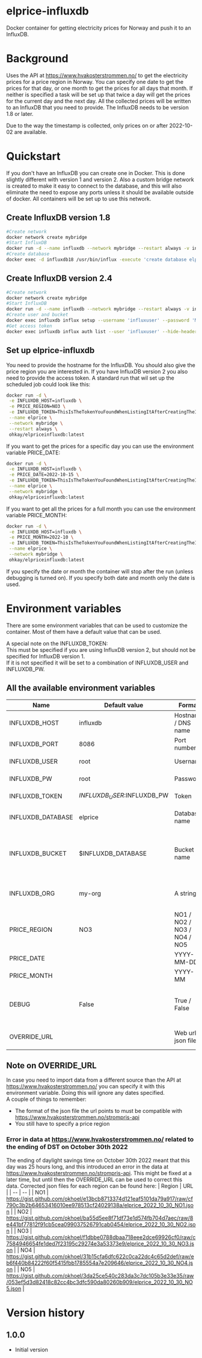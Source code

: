 # elprice-influxdb
Docker container for getting electricity prices for Norway and push it to an InfluxDB.

# Background
Uses the API at https://www.hvakosterstrommen.no/ to get the electricity prices for a price region in Norway.
You can specify one date to get the prices for that day, or one month to get the prices for all days that month. If neither is specified a task will be set up that twice a day will get the prices for the current day and the next day.
All the collected prices will be written to an InfluxDB that you need to provide. The InfluxDB needs to be version 1.8 or later. 

Due to the way the timestamp is collected, only prices on or after 2022-10-02 are available.

# Quickstart
If you don't have an InfluxDB you can create one in Docker. This is done slightly different with version 1 and version 2.
Also a custom bridge network is created to make it easy to connect to the database, and this will also eliminate the need to expose any ports unless it should be available outside of docker. All containers will be set up to use this network.
## Create InfluxDB version 1.8
```bash
#Create network
docker network create mybridge
#Start InfluxDB
docker run -d --name influxdb --network mybridge --restart always -v influxdb2:/var/lib/influxdb influxdb:1.8
#Create database
docker exec -d influxdb18 /usr/bin/influx -execute 'create database elprice'
```
## Create InfluxDB version 2.4
```bash
#Create network
docker network create mybridge
#Start InfluxDB
docker run -d --name influxdb --network mybridge --restart always -v influxdb2:/var/lib/influxdb2 influxdb:2.4
#Create user and bucket
docker exec influxdb influx setup --username 'influxuser' --password 'MySecretPa$$w0rd' --org 'my-org' --bucket 'elprice' --retention 0 --force
#Get access token
docker exec influxdb influx auth list --user 'influxuser' --hide-headers | cut -f 3
```
## Set up elprice-influxdb
You need to provide the hostname for the InfluxDB. You should also give the price region you are interested in. If you have InfluxDB version 2 you also need to provide the access token.
A standard run that wil set up the scheduled job could look like this:
```bash
docker run -d \
 -e INFLUXDB_HOST=influxdb \
 -e PRICE_REGION=NO3 \
 -e INFLUXDB_TOKEN=ThisIsTheTokenYouFoundWhenListingItAfterCreatingTheInfluxDBVersion2== \
 --name elprice \
 --network mybridge \
 --restart always \
 ohkay/elpriceinfluxdb:latest
```
If you want to get the prices for a specific day you can use the environment variable PRICE_DATE:
```bash
docker run -d \
 -e INFLUXDB_HOST=influxdb \
 -e PRICE_DATE=2022-10-15 \
 -e INFLUXDB_TOKEN=ThisIsTheTokenYouFoundWhenListingItAfterCreatingTheInfluxDBVersion2== \
 --name elprice \
 --network mybridge \
 ohkay/elpriceinfluxdb:latest
```
If you want to get all the prices for a full month you can use the environment variable PRICE_MONTH:
```bash
docker run -d \
 -e INFLUXDB_HOST=influxdb \
 -e PRICE_MONTH=2022-10 \
 -e INFLUXDB_TOKEN=ThisIsTheTokenYouFoundWhenListingItAfterCreatingTheInfluxDBVersion2== \
 --name elprice \
 --network mybridge \
 ohkay/elpriceinfluxdb:latest
```
If you specify the date or month the container will stop after the run (unless debugging is turned on). If you specify both date and month only the date is used.

# Environment variables
There are some environment variables that can be used to customize the container. Most of them have a default value that can be used.

A special note on the INFLUXDB_TOKEN:  
This must be specified if you are using InfluxDB version 2, but should not be specified for InfluxDB version 1.  
If it is not specified it will be set to a combination of INFLUXDB_USER and INFLUXDB_PW.

## All the available environment variables
| Name | Default value | Format | Comment |
| ---- | ------------- | ------ | ------- |
| INFLUXDB_HOST | influxdb | Hostname / DNS name | 
| INFLUXDB_PORT | 8086 | Port number |
| INFLUXDB_USER | root | Username | Only used with InfluxDB v1 |
| INFLUXDB_PW | root | Password | Only used with InfluxDB v1 |
| INFLUXDB_TOKEN | $INFLUXDB_USER:$INFLUXDB_PW | Token | Must be specified with InfluxDB v2. |
| INFLUXDB_DATABASE | elprice | Database name | The name of the database created for InfluxDB v1 |
| INFLUXDB_BUCKET | $INFLUXDB_DATABASE | Bucket name | The name of the bucket created for InfluxDB v2. If not specified the value for INFLUXDB_DATABASE will be used |
| INFLUXDB_ORG | my-org | A string | Only for v2. Must be the same as the org given when creating the bucket |
| PRICE_REGION | NO3 | NO1 / NO2 / NO3 / NO4 / NO5 | One of the five price regions in Norway |
| PRICE_DATE | | YYYY-MM-DD | |
| PRICE_MONTH | | YYYY-MM | |
| DEBUG | False | True / False | Will turn on more logging, and leave the container running after getting one date or month |
| OVERRIDE_URL | | Web url to json file | Used to import data from a custom url - see note |

## Note on OVERRIDE_URL
In case you need to import data from a different source than the API at https://www.hvakosterstrommen.no/ you can specify it with this environment variable. Doing this will ignore any dates specified.  
A couple of things to remember:
* The format of the json file the url points to must be compatible with https://www.hvakosterstrommen.no/strompris-api
* You still have to specify a price region

### Error in data at https://www.hvakosterstrommen.no/ related to the ending of DST on October 30th 2022
The ending of daylight savings time on October 30th 2022 meant that this day was 25 hours long, and this introduced an error in the data at https://www.hvakosterstrommen.no/strompris-api. This might be fixed at a later time, but until then the OVERRIDE_URL can be used to correct this data. Corrected json files for each region can be found here:
| Region | URL |
| -- | -- |
| NO1 | https://gist.github.com/okhoel/e13bcb8713374d121eaf5101da79a917/raw/cf790c3b2b64653416010ee978513cf24029138a/elprice_2022_10_30_NO1.json |
| NO2 | https://gist.github.com/okhoel/ba55d5ee8f71df73e1d574fb704d7aec/raw/8e441bf77812f91cb5cea099037526791cab0454/elprice_2022_10_30_NO2.json |
| NO3 | https://gist.github.com/okhoel/f1dbbe0788dbaa718eee2dce69926cf0/raw/c7584946654fe1ded7f23195c29274e3a53373e9/elprice_2022_10_30_NO3.json |
| NO4 | https://gist.github.com/okhoel/31b15cfa6dfc622c0ca22dc4c65d2def/raw/eb6f440b84222f60f5415fbb1785554a7e209646/elprice_2022_10_30_NO4.json |
| NO5 | https://gist.github.com/okhoel/3da25ce540c283da3c7dc105b3e33e35/raw/053ef5d3d82418c82cc4bc3dfc590da80260b909/elprice_2022_10_30_NO5.json |

# Version history
## 1.0.0
* Initial version
